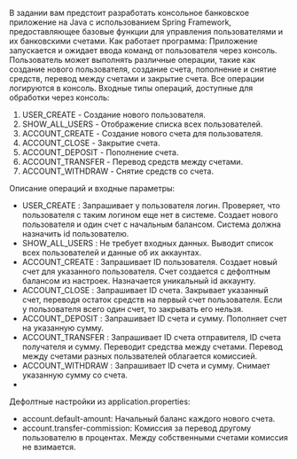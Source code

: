 В задании вам предстоит разработать консольное банковское приложение на Java с использованием 
Spring Framework, предоставляющее базовые функции для управления пользователями и их банковскими 
счетами.
Как работает программа:
Приложение запускается и ожидает ввода команд от пользователя через консоль. Пользователь может 
выполнять различные операции, такие как создание нового пользователя, создание счета, пополнение и 
снятие средств, перевод между счетами и закрытие счета. Все операции логируются в консоль.
Входные типы операций, доступные для обработки через консоль:
 1. USER_CREATE - Создание нового пользователя.
 2. SHOW_ALL_USERS - Отображение списка всех пользователей.
 3. ACCOUNT_CREATE - Создание нового счета для пользователя.
 4. ACCOUNT_CLOSE - Закрытие счета.
 5. ACCOUNT_DEPOSIT - Пополнение счета.
 6. ACCOUNT_TRANSFER - Перевод средств между счетами.
 7. ACCOUNT_WITHDRAW - Снятие средств со счета.
 
 Описание операций и входные параметры:
- USER_CREATE : Запрашивает у пользователя логин. Проверяет, что пользователя с таким логином еще нет в 
системе. Создает нового пользователя и один счет с начальным балансом. Система должна назначить 
id пользователю.
- SHOW_ALL_USERS : Не требует входных данных. Выводит список всех пользователей и данные об их 
аккаунтах.
- ACCOUNT_CREATE : Запрашивает ID пользователя. Создает новый счет для указанного пользователя. Счет 
создается с дефолтным балансом из настроек. Назначается уникальный id аккаунту.
- ACCOUNT_CLOSE : Запрашивает ID счета. Закрывает указанный счет, переводя остаток средств на первый 
счет пользователя. Если у пользователя всего один счет, то закрывать его нельзя.
- ACCOUNT_DEPOSIT : Запрашивает ID счета и сумму. Пополняет счет на указанную сумму.
- ACCOUNT_TRANSFER : Запрашивает ID счета отправителя, ID счета получателя и сумму. Переводит средства 
между счетами. Перевод между счетами разных пользвателей облагается комиссией.
- ACCOUNT_WITHDRAW : Запрашивает ID счета и сумму. Снимает указанную сумму со счета.
- 
 Дефолтные настройки из application.properties:
- account.default-amount: Начальный баланс каждого нового счета.
- account.transfer-commission: Комиссия за перевод другому пользователю в процентах. Между 
собственными счетами комиссия не взимается.
